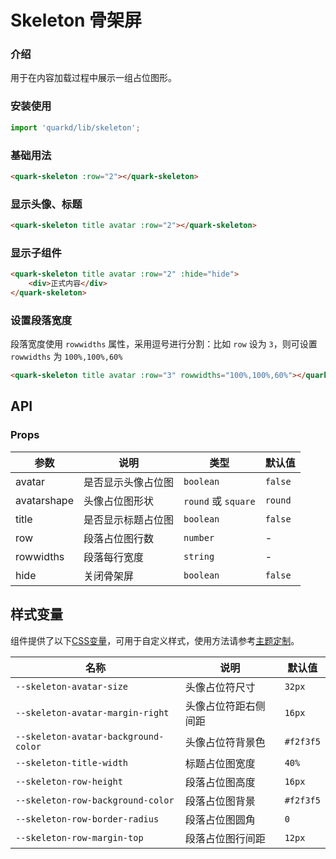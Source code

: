 # Skeleton 骨架屏

### 介绍

用于在内容加载过程中展示一组占位图形。

### 安装使用

```jsx
import 'quarkd/lib/skeleton';
```

### 基础用法
```html
<quark-skeleton :row="2"></quark-skeleton>
```

### 显示头像、标题

```html
<quark-skeleton title avatar :row="2"></quark-skeleton>
```

### 显示子组件

```html
<quark-skeleton title avatar :row="2" :hide="hide">
    <div>正式内容</div>
</quark-skeleton>
```

### 设置段落宽度
段落宽度使用 `rowwidths` 属性，采用逗号进行分割：比如 `row` 设为 `3`，则可设置 `rowwidths` 为 `100%,100%,60%`
```html
<quark-skeleton title avatar :row="3" rowwidths="100%,100%,60%"></quark-skeleton>
```


## API

### Props

| 参数         | 说明                             | 类型   | 默认值           |
|--------------|----------------------------------|--------|------------------|
| avatar       |  是否显示头像占位图             | `boolean` |  `false`  |
| avatarshape   |  头像占位图形状                  | `round` 或 `square` | `round` |
| title   |  是否显示标题占位图                  | `boolean` | `false` |  
| row          |  段落占位图行数                  | `number` | - | 
| rowwidths    |  段落每行宽度                  | `string` | - |
| hide         |  关闭骨架屏                    | `boolean` | `false` |

## 样式变量

组件提供了以下[CSS变量](https://developer.mozilla.org/zh-CN/docs/Web/CSS/Using_CSS_custom_properties)，可用于自定义样式，使用方法请参考[主题定制](#/zh-CN/guide/theme)。

| 名称                     | 说明                                  | 默认值          | 
| ------------------------ | ----------------------------------- | --------------- |
| `--skeleton-avatar-size`   | 头像占位符尺寸                         |     `32px` 
| `--skeleton-avatar-margin-right`       | 头像占位符距右侧间距                          |     `16px`     
| `--skeleton-avatar-background-color`       | 头像占位符背景色                       |      `#f2f3f5`     
| `--skeleton-title-width` | 标题占位图宽度                          |      `40%`
| `--skeleton-row-height` | 段落占位图高度                          |   `16px`    
| `--skeleton-row-background-color`    | 段落占位图背景                         |    `#f2f3f5`
| `--skeleton-row-border-radius`    | 段落占位图圆角                         |      `0`     
| `--skeleton-row-margin-top`        | 段落占位图行间距                          | `12px`       